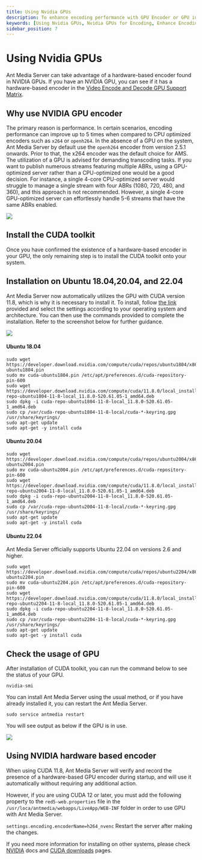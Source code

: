 ```yaml
---
title: Using Nvidia GPUs 
description: To enhance encoding performance with GPU Encoder or GPU intence encoding, you may leverage Nvidia Graphics Cards. It is also helpful with Video Encode and Decode GPU Support Matrix.
keywords: [Using Nvidia GPUs, Nvidia GPUs for Encoding, Enhance Encoding Performance with GPU Encoder, Ant Media Server Documentation, Ant Media Server Tutorials]
sidebar_position: 7
---
```


# Using Nvidia GPUs

Ant Media Server can take advantage of a hardware-based encoder found in NVIDIA GPUs. If you have an NVIDIA GPU, you can see if it has a hardware-based encoder in the [Video Encode and Decode GPU Support Matrix](https://developer.nvidia.com/video-encode-decode-gpu-support-matrix).

**Why use NVIDIA GPU encoder**
------------------------------

The primary reason is performance. In certain scenarios, encoding performance can improve up to 5 times when compared to CPU optimized encoders such as ```x264``` or ```openh264```. In the absence of a GPU on the system, Ant Media Server by default use the ```openh264``` encoder from version 2.5.1 onwards. Prior to that, the x264 encoder was the default choice for AMS.
The utilization of a GPU is advised for demanding transcoding tasks. If you want to publish numerous streams featuring multiple ABRs, using a GPU-optimized server rather than a CPU-optimized one would be a good decision. For instance, a single 4-core CPU-optimized server would struggle to manage a single stream with four ABRs (1080, 720, 480, and 360), and this approach is not recommended. However, a single 4-core GPU-optimized server can effortlessly handle 5-6 streams that have the same ABRs enabled.

![](@site/static/img/gpu.png)

Install the CUDA toolkit
------------------------

Once you have confirmed the existence of a hardware-based encoder in your GPU, the only remaining step is to install the CUDA toolkit onto your system.

Installation on Ubuntu 18.04,20.04, and 22.04
---------------------------------------------

Ant Media Server now automatically utilizes the GPU with CUDA version 11.8, which is why it is necessary to install it. To install, follow [the link](https://developer.nvidia.com/cuda-11-8-0-download-archive) provided and select the settings according to your operating system and architecture. You can then use the commands provided to complete the installation. Refer to the screenshot below for further guidance.

![](@site/static/img/adavanced-usage/using-nvidia-gpu/cuda-11.8.png)

#### Ubuntu 18.04
```
sudo wget https://developer.download.nvidia.com/compute/cuda/repos/ubuntu1804/x86_64/cuda-ubuntu1804.pin
sudo mv cuda-ubuntu1804.pin /etc/apt/preferences.d/cuda-repository-pin-600
sudo wget https://developer.download.nvidia.com/compute/cuda/11.8.0/local_installers/cuda-repo-ubuntu1804-11-8-local_11.8.0-520.61.05-1_amd64.deb
sudo dpkg -i cuda-repo-ubuntu1804-11-8-local_11.8.0-520.61.05-1_amd64.deb
sudo cp /var/cuda-repo-ubuntu1804-11-8-local/cuda-*-keyring.gpg /usr/share/keyrings/
sudo apt-get update
sudo apt-get -y install cuda
```

#### Ubuntu 20.04
```
sudo wget https://developer.download.nvidia.com/compute/cuda/repos/ubuntu2004/x86_64/cuda-ubuntu2004.pin
sudo mv cuda-ubuntu2004.pin /etc/apt/preferences.d/cuda-repository-pin-600
sudo wget https://developer.download.nvidia.com/compute/cuda/11.8.0/local_installers/cuda-repo-ubuntu2004-11-8-local_11.8.0-520.61.05-1_amd64.deb
sudo dpkg -i cuda-repo-ubuntu2004-11-8-local_11.8.0-520.61.05-1_amd64.deb
sudo cp /var/cuda-repo-ubuntu2004-11-8-local/cuda-*-keyring.gpg /usr/share/keyrings/
sudo apt-get update
sudo apt-get -y install cuda
```

#### Ubuntu 22.04
Ant Media Server officially supports Ubuntu 22.04 on versions 2.6 and higher.

```
sudo wget https://developer.download.nvidia.com/compute/cuda/repos/ubuntu2204/x86_64/cuda-ubuntu2204.pin
sudo mv cuda-ubuntu2204.pin /etc/apt/preferences.d/cuda-repository-pin-600
sudo wget https://developer.download.nvidia.com/compute/cuda/11.8.0/local_installers/cuda-repo-ubuntu2204-11-8-local_11.8.0-520.61.05-1_amd64.deb
sudo dpkg -i cuda-repo-ubuntu2204-11-8-local_11.8.0-520.61.05-1_amd64.deb
sudo cp /var/cuda-repo-ubuntu2204-11-8-local/cuda-*-keyring.gpg /usr/share/keyrings/
sudo apt-get update
sudo apt-get -y install cuda
```
## Check the usage of GPU
After installation of CUDA toolkit, you can run the command below to see the status of your GPU.

    nvidia-smi

You can install Ant Media Server using the usual method, or if you have already installed it, you can restart the Ant Media Server.

    sudo service antmedia restart

You will see output as below if the GPU is in use.

![](@site/static/img/adavanced-usage/using-nvidia-gpu/gpu-use.png)

Using NVIDIA hardware based encoder
-----------------------------------
When using CUDA 11.8, Ant Media Server will verify and record the presence of a hardware-based GPU encoder during startup, and will use it automatically without requiring any additional action.

However, if you are using CUDA 12 or later, you must add the following property to the ```red5-web.properties``` file in the ```/usr/loca/antmedia/webapps/LiveApp/WEB-INF``` folder in order to use GPU with Ant Media Server.

```settings.encoding.encoderName=h264_nvenc```
Restart the server after making the changes.

If you need more information for installing on other systems, please check [NVIDIA](https://docs.nvidia.com/cuda/cuda-installation-guide-linux/index.html) docs and [CUDA downloads](https://developer.nvidia.com/cuda-downloads?target_os=Linux&target_arch=x86_64&target_distro=Ubuntu&target_version=1604&target_type=debnetwork) pages.